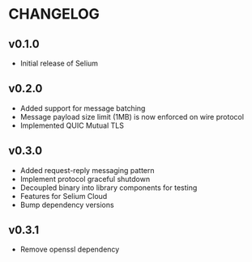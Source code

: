 # CHANGELOG

## v0.1.0

- Initial release of Selium

## v0.2.0

- Added support for message batching
- Message payload size limit (1MB) is now enforced on wire protocol
- Implemented QUIC Mutual TLS

## v0.3.0

- Added request-reply messaging pattern
- Implement protocol graceful shutdown
- Decoupled binary into library components for testing
- Features for Selium Cloud
- Bump dependency versions

## v0.3.1

- Remove openssl dependency
